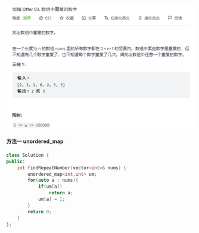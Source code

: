 ![image-20220102212235707](image\image-20220102212235707.png)

#### 方法一 unordered_map

```c++
class Solution {
public:
    int findRepeatNumber(vector<int>& nums) {
        unordered_map<int,int> um;
        for(auto a : nums){
            if(um[a])
                return a;
            um[a] = 1;
        }
        return 0;
    }
};
```

